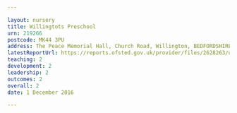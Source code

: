 ```yaml
---

layout: nursery
title: Willingtots Preschool
urn: 219266
postcode: MK44 3PU
address: The Peace Memorial Hall, Church Road, Willington, BEDFORDSHIRE, MK44 3PU
latestReportUrl: https://reports.ofsted.gov.uk/provider/files/2628263/urn/219266.pdf
teaching: 2
development: 2
leadership: 2
outcomes: 2
overall: 2
date: 1 December 2016

---
```

